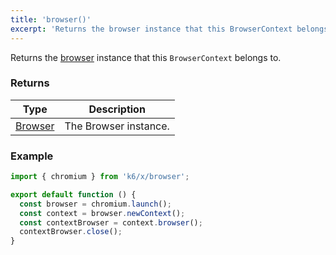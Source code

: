 ```yaml
---
title: 'browser()'
excerpt: 'Returns the browser instance that this BrowserContext belongs to.'
---
```


Returns the [browser](/javascript-api/xk6-browser/browser) instance that this `BrowserContext` belongs to.


### Returns

| Type                                            | Description             |
| ----------------------------------------------  | ----------------------- |
| [Browser](/javascript-api/xk6-browser/browser/) | The Browser instance.   |


### Example

<CodeGroup labels={[]}>

```javascript
import { chromium } from 'k6/x/browser';

export default function () {
  const browser = chromium.launch();
  const context = browser.newContext();
  const contextBrowser = context.browser();
  contextBrowser.close();
}
```

</CodeGroup>
